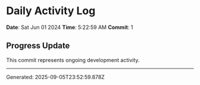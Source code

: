 # Daily Activity Log

**Date**: Sat Jun 01 2024
**Time**: 5:22:59 AM
**Commit**: 1

## Progress Update

This commit represents ongoing development activity.

---
Generated: 2025-09-05T23:52:59.878Z
